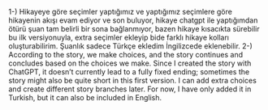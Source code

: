 1-) Hikayeye göre seçimler yaptığımız ve yaptığımız seçimlere göre hikayenin akışı evam ediyor ve son buluyor, hikaye chatgpt ile yaptığımdan ötürü şuan tam belirli bir sona bağlanmıyor, bazen hikaye kısacıkta sürebilir bu ilk versiyonuyla, extra seçimler ekleyip bide farklı hikaye kolları oluşturabilirim. Şuanlık sadece Türkçe ekledim İngilizcede eklenebilir. 
2-) According to the story, we make choices, and the story continues and concludes based on the choices we make. Since I created the story with ChatGPT, it doesn’t currently lead to a fully fixed ending; sometimes the story might also be quite short in this first version. I can add extra choices and create different story branches later. For now, I have only added it in Turkish, but it can also be included in English.
